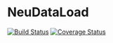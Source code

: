 # NeuDataLoad
[![Build Status](https://travis-ci.org/efrain70/neudataload.svg?branch=ci)](https://travis-ci.org/efrain70/neudataload)
[![Coverage Status](https://coveralls.io/repos/github/efrain70/neudataload/badge.svg?branch=master)](https://coveralls.io/github/efrain70/neudataload?branch=master)